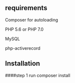 ## requirements
Composer for autoloading

PHP 5.6 or PHP 7.0

MySQL

php-activerecord 

## Installation
####step 1
run composer install 